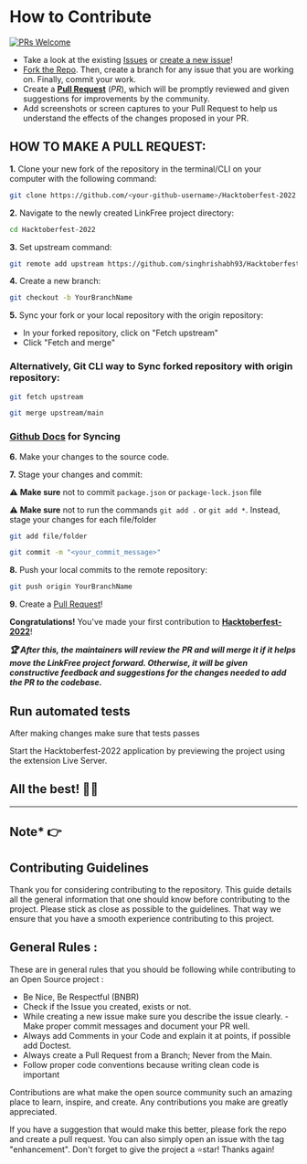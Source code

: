 # How to Contribute

[![PRs Welcome](https://img.shields.io/badge/PRs-welcome-brightgreen.svg?style=flat-square)](https://github.com/singhrishabh93/Hacktoberfest-2022/pulls)

- Take a look at the existing [Issues](https://github.com/singhrishabh93/Hacktoberfest-2022/issues) or [create a new issue](https://github.com/singhrishabh93/Hacktoberfest-2022/issues/new)!
- [Fork the Repo](https://github.com/singhrishabh93/Hacktoberfest-2022/fork). Then, create a branch for any issue that you are working on. Finally, commit your work.
- Create a **[Pull Request](https://github.com/singhrishabh93/Hacktoberfest-2022/compare)** (_PR_), which will be promptly reviewed and given suggestions for improvements by the community.
- Add screenshots or screen captures to your Pull Request to help us understand the effects of the changes proposed in your PR.

## HOW TO MAKE A PULL REQUEST:

**1.** Clone your new fork of the repository in the terminal/CLI on your computer with the following command:

```bash
git clone https://github.com/<your-github-username>/Hacktoberfest-2022
```

**2.** Navigate to the newly created LinkFree project directory:

```bash
cd Hacktoberfest-2022
```

**3.** Set upstream command:

```bash
git remote add upstream https://github.com/singhrishabh93/Hacktoberfest-2022.git
```

**4.** Create a new branch:

```bash
git checkout -b YourBranchName
```

**5.** Sync your fork or your local repository with the origin repository:

- In your forked repository, click on "Fetch upstream"
- Click "Fetch and merge"

### Alternatively, Git CLI way to Sync forked repository with origin repository:

```bash
git fetch upstream
```

```bash
git merge upstream/main
```

### [Github Docs](https://docs.github.com/en/github/collaborating-with-pull-requests/addressing-merge-conflicts/resolving-a-merge-conflict-on-github) for Syncing

**6.** Make your changes to the source code.

**7.** Stage your changes and commit:

⚠️ **Make sure** not to commit `package.json` or `package-lock.json` file

⚠️ **Make sure** not to run the commands `git add .` or `git add *`. Instead, stage your changes for each file/folder

```bash
git add file/folder
```

```bash
git commit -m "<your_commit_message>"
```

**8.** Push your local commits to the remote repository:

```bash
git push origin YourBranchName
```

**9.** Create a [Pull Request](https://help.github.com/en/github/collaborating-with-issues-and-pull-requests/creating-a-pull-request)!

**Congratulations!** You've made your first contribution to [**Hacktoberfest-2022**](https://github.com/singhrishabh93/Hacktoberfest-2022/graphs/contributors)! 

**_:trophy: After this, the maintainers will review the PR and will merge it if it helps move the LinkFree project forward. Otherwise, it will be given constructive feedback and suggestions for the changes needed to add the PR to the codebase._**

## Run automated tests

After making changes make sure that tests passes

Start the Hacktoberfest-2022 application by previewing the project using the extension Live Server.


## All the best! 👍🏻

<hr class="solid">

<div>

## Note* 👉

## Contributing Guidelines
Thank you for considering contributing to the repository. This guide details all the general information that one should know before contributing to the project. Please stick as close as possible to the guidelines. That way we ensure that you have a smooth experience contributing to this project.

## General Rules :
These are in general rules that you should be following while contributing to an Open Source project :

- Be Nice, Be Respectful (BNBR)
- Check if the Issue you created, exists or not.
- While creating a new issue make sure you describe the issue clearly.
 -Make proper commit messages and document your PR well.
- Always add Comments in your Code and explain it at points, if possible add Doctest.
- Always create a Pull Request from a Branch; Never from the Main.
- Follow proper code conventions because writing clean code is important


Contributions are what make the open source community such an amazing place to learn, inspire, and create. Any contributions you make are greatly appreciated.

If you have a suggestion that would make this better, please fork the repo and create a pull request. You can also simply open an issue with the tag "enhancement". Don't forget to give the project a ⭐star! Thanks again!

</div>